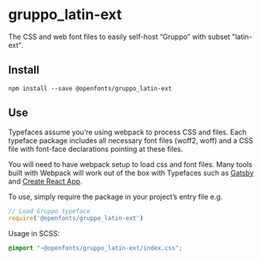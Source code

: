 
# gruppo_latin-ext

The CSS and web font files to easily self-host “Gruppo” with subset "latin-ext".

## Install

`npm install --save @openfonts/gruppo_latin-ext`

## Use

Typefaces assume you’re using webpack to process CSS and files. Each typeface
package includes all necessary font files (woff2, woff) and a CSS file with
font-face declarations pointing at these files.

You will need to have webpack setup to load css and font files. Many tools built
with Webpack will work out of the box with Typefaces such as [Gatsby](https://github.com/gatsbyjs/gatsby)
and [Create React App](https://github.com/facebookincubator/create-react-app).

To use, simply require the package in your project’s entry file e.g.

```javascript
// Load Gruppo typeface
require('@openfonts/gruppo_latin-ext')
```

Usage in SCSS:
```scss
@import "~@openfonts/gruppo_latin-ext/index.css";
```
